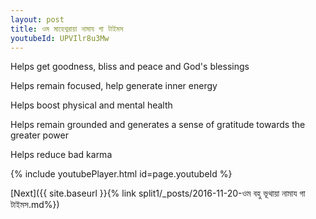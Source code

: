 ```yaml
---
layout: post
title: ওম মাহেশ্বরায়া নামায গা টাইমস
youtubeId: UPVIlr8u3Mw
---
```

 
 
Helps get goodness, bliss and peace and God's blessings
 
Helps remain focused, help generate inner energy 
 
Helps boost physical and mental health 
 
Helps remain grounded and generates a sense of gratitude towards the greater power 
 
Helps reduce bad karma
 
 
 
 


{% include youtubePlayer.html id=page.youtubeId %}
 
[Next]({{ site.baseurl }}{% link  split1/_posts/2016-11-20-ওম বহু ভূথায়া নামায গা টাইমস.md%})
 
